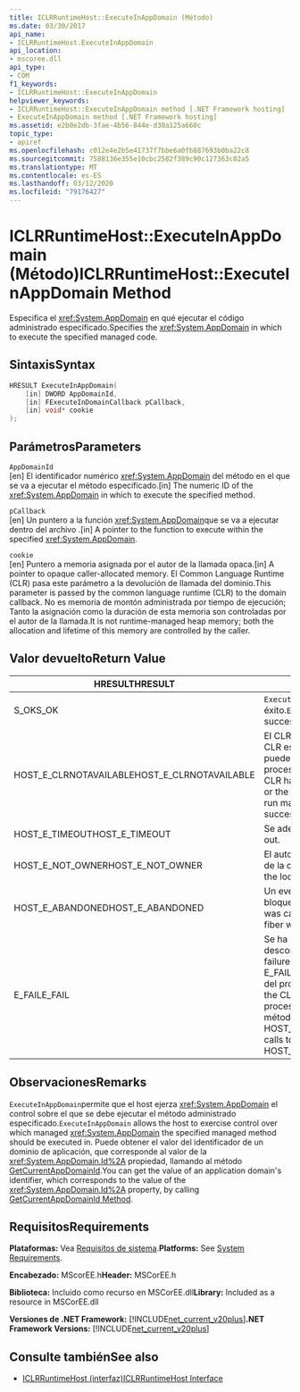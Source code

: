 ```yaml
---
title: ICLRRuntimeHost::ExecuteInAppDomain (Método)
ms.date: 03/30/2017
api_name:
- ICLRRuntimeHost.ExecuteInAppDomain
api_location:
- mscoree.dll
api_type:
- COM
f1_keywords:
- ICLRRuntimeHost::ExecuteInAppDomain
helpviewer_keywords:
- ICLRRuntimeHost::ExecuteInAppDomain method [.NET Framework hosting]
- ExecuteInAppDomain method [.NET Framework hosting]
ms.assetid: e2b0e2db-3fae-4b56-844e-d30a125a660c
topic_type:
- apiref
ms.openlocfilehash: c012e4e2b5e41737f7bbe6a0fb887693b0ba22c8
ms.sourcegitcommit: 7588136e355e10cbc2582f389c90c127363c02a5
ms.translationtype: MT
ms.contentlocale: es-ES
ms.lasthandoff: 03/12/2020
ms.locfileid: "79176427"
---
```

# <a name="iclrruntimehostexecuteinappdomain-method"></a><span data-ttu-id="f3825-102">ICLRRuntimeHost::ExecuteInAppDomain (Método)</span><span class="sxs-lookup"><span data-stu-id="f3825-102">ICLRRuntimeHost::ExecuteInAppDomain Method</span></span>
<span data-ttu-id="f3825-103">Especifica el <xref:System.AppDomain> en qué ejecutar el código administrado especificado.</span><span class="sxs-lookup"><span data-stu-id="f3825-103">Specifies the <xref:System.AppDomain> in which to execute the specified managed code.</span></span>  
  
## <a name="syntax"></a><span data-ttu-id="f3825-104">Sintaxis</span><span class="sxs-lookup"><span data-stu-id="f3825-104">Syntax</span></span>  
  
```cpp  
HRESULT ExecuteInAppDomain(  
    [in] DWORD AppDomainId,
    [in] FExecuteInDomainCallback pCallback,
    [in] void* cookie  
);  
```  
  
## <a name="parameters"></a><span data-ttu-id="f3825-105">Parámetros</span><span class="sxs-lookup"><span data-stu-id="f3825-105">Parameters</span></span>  
 `AppDomainId`  
 <span data-ttu-id="f3825-106">[en] El identificador numérico <xref:System.AppDomain> del método en el que se va a ejecutar el método especificado.</span><span class="sxs-lookup"><span data-stu-id="f3825-106">[in] The numeric ID of the <xref:System.AppDomain> in which to execute the specified method.</span></span>  
  
 `pCallback`  
 <span data-ttu-id="f3825-107">[en] Un puntero a la función <xref:System.AppDomain>que se va a ejecutar dentro del archivo .</span><span class="sxs-lookup"><span data-stu-id="f3825-107">[in] A pointer to the function to execute within the specified <xref:System.AppDomain>.</span></span>  
  
 `cookie`  
 <span data-ttu-id="f3825-108">[en] Puntero a memoria asignada por el autor de la llamada opaca.</span><span class="sxs-lookup"><span data-stu-id="f3825-108">[in] A pointer to opaque caller-allocated memory.</span></span> <span data-ttu-id="f3825-109">El Common Language Runtime (CLR) pasa este parámetro a la devolución de llamada del dominio.</span><span class="sxs-lookup"><span data-stu-id="f3825-109">This parameter is passed by the common language runtime (CLR) to the domain callback.</span></span> <span data-ttu-id="f3825-110">No es memoria de montón administrada por tiempo de ejecución; Tanto la asignación como la duración de esta memoria son controladas por el autor de la llamada.</span><span class="sxs-lookup"><span data-stu-id="f3825-110">It is not runtime-managed heap memory; both the allocation and lifetime of this memory are controlled by the caller.</span></span>  
  
## <a name="return-value"></a><span data-ttu-id="f3825-111">Valor devuelto</span><span class="sxs-lookup"><span data-stu-id="f3825-111">Return Value</span></span>  
  
|<span data-ttu-id="f3825-112">HRESULT</span><span class="sxs-lookup"><span data-stu-id="f3825-112">HRESULT</span></span>|<span data-ttu-id="f3825-113">Descripción</span><span class="sxs-lookup"><span data-stu-id="f3825-113">Description</span></span>|  
|-------------|-----------------|  
|<span data-ttu-id="f3825-114">S_OK</span><span class="sxs-lookup"><span data-stu-id="f3825-114">S_OK</span></span>|<span data-ttu-id="f3825-115">`ExecuteInAppDomain`regresó con éxito.</span><span class="sxs-lookup"><span data-stu-id="f3825-115">`ExecuteInAppDomain` returned successfully.</span></span>|  
|<span data-ttu-id="f3825-116">HOST_E_CLRNOTAVAILABLE</span><span class="sxs-lookup"><span data-stu-id="f3825-116">HOST_E_CLRNOTAVAILABLE</span></span>|<span data-ttu-id="f3825-117">El CLR no se ha cargado en un proceso o CLR está en un estado en el que no puede ejecutar código administrado o procesar la llamada correctamente.</span><span class="sxs-lookup"><span data-stu-id="f3825-117">The CLR has not been loaded into a process, or the CLR is in a state in which it cannot run managed code or process the call successfully.</span></span>|  
|<span data-ttu-id="f3825-118">HOST_E_TIMEOUT</span><span class="sxs-lookup"><span data-stu-id="f3825-118">HOST_E_TIMEOUT</span></span>|<span data-ttu-id="f3825-119">Se adelantó la llamada.</span><span class="sxs-lookup"><span data-stu-id="f3825-119">The call timed out.</span></span>|  
|<span data-ttu-id="f3825-120">HOST_E_NOT_OWNER</span><span class="sxs-lookup"><span data-stu-id="f3825-120">HOST_E_NOT_OWNER</span></span>|<span data-ttu-id="f3825-121">El autor de la llamada no es el propietario de la cerradura.</span><span class="sxs-lookup"><span data-stu-id="f3825-121">The caller does not own the lock.</span></span>|  
|<span data-ttu-id="f3825-122">HOST_E_ABANDONED</span><span class="sxs-lookup"><span data-stu-id="f3825-122">HOST_E_ABANDONED</span></span>|<span data-ttu-id="f3825-123">Un evento se canceló mientras un hilo bloqueado o fibra lo esperaba.</span><span class="sxs-lookup"><span data-stu-id="f3825-123">An event was canceled while a blocked thread or fiber was waiting on it.</span></span>|  
|<span data-ttu-id="f3825-124">E_FAIL</span><span class="sxs-lookup"><span data-stu-id="f3825-124">E_FAIL</span></span>|<span data-ttu-id="f3825-125">Se ha producido un fallo catastrófico desconocido.</span><span class="sxs-lookup"><span data-stu-id="f3825-125">An unknown catastrophic failure occurred.</span></span> <span data-ttu-id="f3825-126">Si un método devuelve E_FAIL, CLR ya no se puede usar dentro del proceso.</span><span class="sxs-lookup"><span data-stu-id="f3825-126">If a method returns E_FAIL, the CLR is no longer usable within the process.</span></span> <span data-ttu-id="f3825-127">Las llamadas posteriores a métodos de hospedaje devuelven HOST_E_CLRNOTAVAILABLE.</span><span class="sxs-lookup"><span data-stu-id="f3825-127">Subsequent calls to hosting methods return HOST_E_CLRNOTAVAILABLE.</span></span>|  
  
## <a name="remarks"></a><span data-ttu-id="f3825-128">Observaciones</span><span class="sxs-lookup"><span data-stu-id="f3825-128">Remarks</span></span>  
 <span data-ttu-id="f3825-129">`ExecuteInAppDomain`permite que el host ejerza <xref:System.AppDomain> el control sobre el que se debe ejecutar el método administrado especificado.</span><span class="sxs-lookup"><span data-stu-id="f3825-129">`ExecuteInAppDomain` allows the host to exercise control over which managed <xref:System.AppDomain> the specified managed method should be executed in.</span></span> <span data-ttu-id="f3825-130">Puede obtener el valor del identificador de un dominio de aplicación, que corresponde al valor de la <xref:System.AppDomain.Id%2A> propiedad, llamando al método [GetCurrentAppDomainId](../../../../docs/framework/unmanaged-api/hosting/iclrruntimehost-getcurrentappdomainid-method.md).</span><span class="sxs-lookup"><span data-stu-id="f3825-130">You can get the value of an application domain's identifier, which corresponds to the value of the <xref:System.AppDomain.Id%2A> property, by calling [GetCurrentAppDomainId Method](../../../../docs/framework/unmanaged-api/hosting/iclrruntimehost-getcurrentappdomainid-method.md).</span></span>  
  
## <a name="requirements"></a><span data-ttu-id="f3825-131">Requisitos</span><span class="sxs-lookup"><span data-stu-id="f3825-131">Requirements</span></span>  
 <span data-ttu-id="f3825-132">**Plataformas:** Vea [Requisitos de sistema](../../../../docs/framework/get-started/system-requirements.md).</span><span class="sxs-lookup"><span data-stu-id="f3825-132">**Platforms:** See [System Requirements](../../../../docs/framework/get-started/system-requirements.md).</span></span>  
  
 <span data-ttu-id="f3825-133">**Encabezado:** MScorEE.h</span><span class="sxs-lookup"><span data-stu-id="f3825-133">**Header:** MSCorEE.h</span></span>  
  
 <span data-ttu-id="f3825-134">**Biblioteca:** Incluido como recurso en MSCorEE.dll</span><span class="sxs-lookup"><span data-stu-id="f3825-134">**Library:** Included as a resource in MSCorEE.dll</span></span>  
  
 <span data-ttu-id="f3825-135">**Versiones de .NET Framework:** [!INCLUDE[net_current_v20plus](../../../../includes/net-current-v20plus-md.md)]</span><span class="sxs-lookup"><span data-stu-id="f3825-135">**.NET Framework Versions:** [!INCLUDE[net_current_v20plus](../../../../includes/net-current-v20plus-md.md)]</span></span>  
  
## <a name="see-also"></a><span data-ttu-id="f3825-136">Consulte también</span><span class="sxs-lookup"><span data-stu-id="f3825-136">See also</span></span>

- [<span data-ttu-id="f3825-137">ICLRRuntimeHost (interfaz)</span><span class="sxs-lookup"><span data-stu-id="f3825-137">ICLRRuntimeHost Interface</span></span>](../../../../docs/framework/unmanaged-api/hosting/iclrruntimehost-interface.md)
